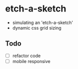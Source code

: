 # etch-a-sketch
- simulating an 'etch-a-sketch'
- dynamic css grid sizing
## Todo 
- [ ] refactor code 
- [ ] mobile responsive
